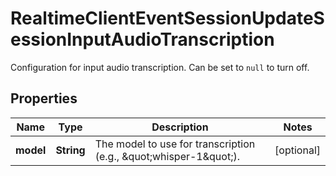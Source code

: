 

# RealtimeClientEventSessionUpdateSessionInputAudioTranscription

Configuration for input audio transcription. Can be set to `null` to turn off.

## Properties

| Name | Type | Description | Notes |
|------------ | ------------- | ------------- | -------------|
|**model** | **String** | The model to use for transcription (e.g., \&quot;whisper-1\&quot;). |  [optional] |



